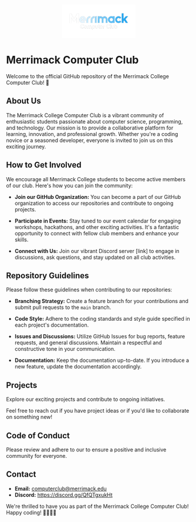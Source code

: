 <p align="center">
  <img src="./merrimack-computer-club-removebg-preview.png" alt="Merrimack College Computer Club Logo" width="200">
</p>

# Merrimack Computer Club

Welcome to the official GitHub repository of the Merrimack College Computer Club! 🚀

## About Us

The Merrimack College Computer Club is a vibrant community of enthusiastic students passionate about computer science, programming, and technology. Our mission is to provide a collaborative platform for learning, innovation, and professional growth. Whether you're a coding novice or a seasoned developer, everyone is invited to join us on this exciting journey.

## How to Get Involved

We encourage all Merrimack College students to become active members of our club. Here's how you can join the community:

- **Join our GitHub Organization:** You can become a part of our GitHub organization to access our repositories and contribute to ongoing projects.

- **Participate in Events:** Stay tuned to our event calendar for engaging workshops, hackathons, and other exciting activities. It's a fantastic opportunity to connect with fellow club members and enhance your skills.

- **Connect with Us:** Join our vibrant Discord server [link] to engage in discussions, ask questions, and stay updated on all club activities.

## Repository Guidelines

Please follow these guidelines when contributing to our repositories:

- **Branching Strategy:** Create a feature branch for your contributions and submit pull requests to the `main` branch.

- **Code Style:** Adhere to the coding standards and style guide specified in each project's documentation.

- **Issues and Discussions:** Utilize GitHub Issues for bug reports, feature requests, and general discussions. Maintain a respectful and constructive tone in your communication.

- **Documentation:** Keep the documentation up-to-date. If you introduce a new feature, update the documentation accordingly.

## Projects

Explore our exciting projects and contribute to ongoing initiatives.

Feel free to reach out if you have project ideas or if you'd like to collaborate on something new!

## Code of Conduct

Please review and adhere to our to ensure a positive and inclusive community for everyone.

## Contact

- **Email:** computerclub@merrimack.edu
- **Discord:** https://discord.gg/QfQTgxukHt

We're thrilled to have you as part of the Merrimack College Computer Club! Happy coding! 👩‍💻👨‍💻
